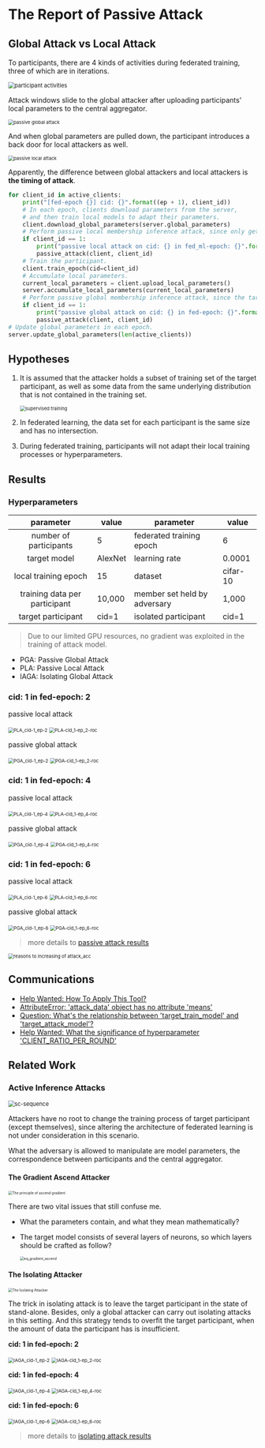 # The Report of Passive Attack

<!--The results of membership inference attack in federated learning will be unfolded, and it's black magic may interest you with relevant prior knowledge.-->

## Global Attack vs Local Attack

To participants, there are 4 kinds of activities during federated training, three of which are in iterations.

<img src="imgs/participant-activities.svg" alt="participant activities" style="zoom: 80%;" />

Attack windows slide to the global attacker after uploading  participants' local parameters to the central aggregator.

<img src="imgs/passive_global_attack.png" alt="passive global attack" style="zoom: 67%;" />

And when global parameters are pulled down, the participant introduces a back door for local attackers as well.

<img src="imgs/passive_local_attack.png" alt="passive local attack" style="zoom: 67%;" />

Apparently, the difference between global attackers and local attackers is **the timing of attack**.

```python
for client_id in active_clients:
    print("[fed-epoch {}] cid: {}".format((ep + 1), client_id))
    # In each epoch, clients download parameters from the server,
    # and then train local models to adapt their parameters.
    client.download_global_parameters(server.global_parameters)
    # Perform passive local membership inference attack, since only get global parameters.
    if client_id == 1:
        print("passive local attack on cid: {} in fed_ml-epoch: {}".format((ep + 1), client_id))
        passive_attack(client, client_id)
    # Train the participant.
    client.train_epoch(cid=client_id)
    # Accumulate local parameters.
    current_local_parameters = client.upload_local_parameters()
    server.accumulate_local_parameters(current_local_parameters)
    # Perform passive global membership inference attack, since the target model's parameters are informed.
    if client_id == 1:
        print("passive global attack on cid: {} in fed-epoch: {}".format((ep + 1), client_id))
        passive_attack(client, client_id)
# Update global parameters in each epoch.
server.update_global_parameters(len(active_clients))
```

## Hypotheses

1. It is assumed that the attacker holds a subset of training set of the target participant, as well as some data from the same underlying distribution that is not contained in the training set.

   <img src="imgs/supervised_training.png" alt="supervised training" style="zoom: 67%;" />

2. In federated learning, the data set for each participant is the same size and has no intersection.

3. During federated training, participants will not adapt their local training processes or hyperparameters.

## Results

### Hyperparameters

|           parameter           | value   | parameter                    | value    |
| :---------------------------: | ------- | ---------------------------- | -------- |
|    number of participants     | 5       | federated training epoch     | 6        |
|         target model          | AlexNet | learning rate                | 0.0001   |
|     local training epoch      | 15      | dataset                      | cifar-10 |
| training data per participant | 10,000  | member set held by adversary | 1,000    |
|      target participant       | cid=1   | isolated participant         | cid=1    |

> Due to our limited GPU resources, no gradient was exploited in the training of attack model. 

- PGA: Passive Global Attack
- PLA: Passive Local Attack
- IAGA: Isolating Global Attack

### cid: 1 in fed-epoch: 2

passive local attack

<img src="imgs/PLA_cid-1_ep-2.png" alt="PLA_cid-1_ep-2" style="zoom: 67%;" />

<img src="imgs/PLA-cid_1-ep_2-roc.png" alt="PLA-cid_1-ep_2-roc" style="zoom: 67%;" />

passive global attack 

<img src="imgs/PGA_cid-1_ep-2.png" alt="PGA_cid-1_ep-2" style="zoom: 67%;" />

<img src="imgs/PGA-cid_1-ep_2-roc.png" alt="PGA-cid_1-ep_2-roc" style="zoom: 67%;" />

### cid: 1 in fed-epoch: 4

passive local attack

<img src="imgs/PLA_cid-1_ep-4.png" alt="PLA_cid-1_ep-4" style="zoom: 67%;" />

<img src="imgs/PLA-cid_1-ep_4-roc.png" alt="PLA-cid_1-ep_4-roc" style="zoom: 67%;" />

passive global attack 

<img src="imgs/PGA_cid-1_ep-4.png" alt="PGA_cid-1_ep-4" style="zoom: 67%;" />

<img src="imgs/PGA-cid_1-ep_4-roc.png" alt="PGA-cid_1-ep_4-roc" style="zoom: 67%;" />

### cid: 1 in fed-epoch: 6

passive local attack

<img src="imgs/PLA_cid-1_ep-6.png" alt="PLA_cid-1_ep-6" style="zoom: 67%;" />

<img src="imgs/PLA-cid_1-ep_6-roc.png" alt="PLA-cid_1-ep_6-roc" style="zoom: 67%;" />

passive global attack

<img src="imgs/PGA_cid-1_ep-6.png" alt="PGA_cid-1_ep-6" style="zoom: 67%;" />

<img src="imgs/PGA-cid_1-ep_6-roc.png" alt="PGA-cid_1-ep_6-roc" style="zoom: 67%;" />

> more details to [passive attack results](./passive_attack_results.txt)  

<img src="imgs/reasons_to_increasing_of_attack_acc.png" alt="reasons to increasing of attack_acc" style="zoom: 67%;" />

## Communications

- [Help Wanted: How To Apply This Tool?](https://github.com/privacytrustlab/ml_privacy_meter/issues/18)
- [AttributeError: 'attack_data' object has no attribute 'means'](https://github.com/privacytrustlab/ml_privacy_meter/issues/19)
- [Question: What's the relationship between 'target_train_model' and 'target_attack_model'?](https://github.com/privacytrustlab/ml_privacy_meter/issues/22)
- [Help Wanted: What the significance of hyperparameter 'CLIENT_RATIO_PER_ROUND'](https://github.com/Zing22/tf-fed-demo/issues/1)

## Related Work

### Active Inference Attacks

<img src="imgs/sc-sequence.svg" alt="sc-sequence" style="zoom:80%;" />

Attackers have no root to change the training process of target participant (except themselves), since altering the architecture of federated learning is not under consideration in this scenario. 

What the adversary is allowed to manipulate are model parameters, the correspondence between participants and the central aggregator.

#### The Gradient Ascend Attacker

<img src="imgs/The_principle_of_ascend_gredient.png" alt="The principle of ascend gradient" style="zoom: 50%;" />

There are two vital issues that still confuse me.

- What the parameters contain, and what they mean mathematically?

- The target model consists of several layers of neurons, so which layers should be crafted as follow?
  
  <img src="imgs/eq_gradient_ascend.png" alt="eq_gradient_ascend" style="zoom: 50%;" />

#### The Isolating Attacker

<img src="imgs/The_Isolating_Attacker.png" alt="The Isolating Attacker" style="zoom: 50%;" />

The trick in isolating attack is to leave the target participant in the state of stand-alone. Besides, only a global attacker can carry out isolating attacks in this setting. And this strategy tends to overfit the target participant, when the amount of data the participant has is insufficient.

**cid: 1 in fed-epoch: 2**

<img src="imgs/IAGA_cid-1_ep-2.png" alt="IAGA_cid-1_ep-2" style="zoom:67%;" />

<img src="imgs/IAGA-cid_1-ep_2-roc.png" alt="IAGA-cid_1-ep_2-roc" style="zoom:67%;" />

**cid: 1 in fed-epoch: 4**

<img src="imgs/IAGA_cid-1_ep-4.png" alt="IAGA_cid-1_ep-4" style="zoom:67%;" />

<img src="imgs/IAGA-cid_1-ep_4-roc.png" alt="IAGA-cid_1-ep_4-roc" style="zoom:67%;" />

**cid: 1 in fed-epoch: 6**

<img src="imgs/IAGA_cid-1_ep-6.png" alt="IAGA_cid-1_ep-6" style="zoom:67%;" />

<img src="imgs/IAGA-cid_1-ep_6-roc.png" alt="IAGA-cid_1-ep_6-roc" style="zoom:67%;" />

> more details to [isolating attack results](./isolating_attack_results.txt)